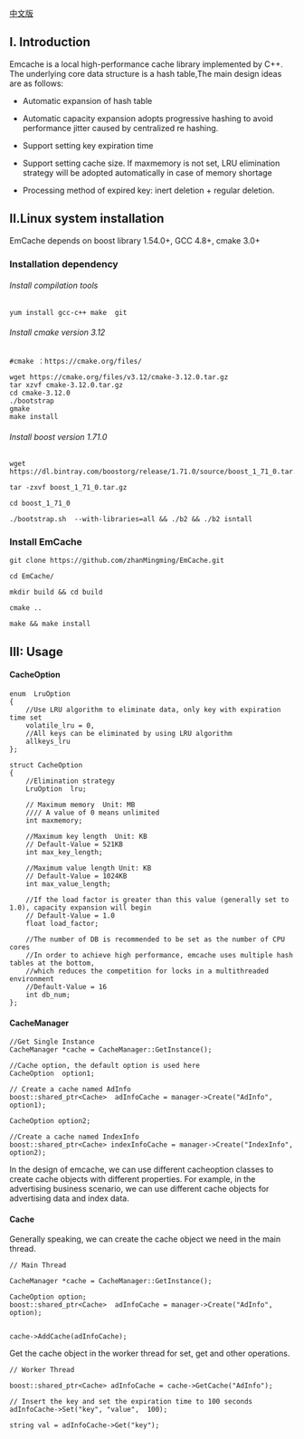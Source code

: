 [中文版](https://github.com/zhanMingming/EmCache/blob/master/README_CN.md)
## I. Introduction

Emcache is a local high-performance cache library implemented by C++. The underlying core data structure is a hash table,The main design ideas are as follows:

- Automatic expansion of hash table

- Automatic capacity expansion adopts progressive hashing to avoid performance jitter caused by centralized re hashing.

- Support setting key expiration time

- Support setting cache size. If maxmemory is not set, LRU elimination strategy will be adopted automatically in case of memory shortage

- Processing method of expired key: inert deletion + regular deletion.


## II.Linux system installation

EmCache depends on boost library 1.54.0+, GCC 4.8+, cmake 3.0+

### Installation dependency


###### Install compilation tools
```
yum install gcc-c++ make  git 

```

###### Install cmake version 3.12

```
#cmake ：https://cmake.org/files/

wget https://cmake.org/files/v3.12/cmake-3.12.0.tar.gz
tar xzvf cmake-3.12.0.tar.gz
cd cmake-3.12.0
./bootstrap
gmake
make install

```
###### Install boost version 1.71.0
```
wget https://dl.bintray.com/boostorg/release/1.71.0/source/boost_1_71_0.tar.gz

tar -zxvf boost_1_71_0.tar.gz

cd boost_1_71_0 

./bootstrap.sh  --with-libraries=all && ./b2 && ./b2 isntall

```

### Install EmCache

```
git clone https://github.com/zhanMingming/EmCache.git

cd EmCache/

mkdir build && cd build

cmake ..

make && make install

```

## III: Usage

#### CacheOption
```
enum  LruOption
{
    //Use LRU algorithm to eliminate data, only key with expiration time set
    volatile_lru = 0,
    //All keys can be eliminated by using LRU algorithm
    allkeys_lru
};
    
struct CacheOption
{
    //Elimination strategy
    LruOption  lru;
        
    // Maximum memory  Unit: MB
    //// A value of 0 means unlimited
    int maxmemory;

    //Maximum key length  Unit: KB
    // Default-Value = 521KB
    int max_key_length;

    //Maximum value length Unit: KB
    // Default-Value = 1024KB
    int max_value_length;

    //If the load factor is greater than this value (generally set to 1.0), capacity expansion will begin
    // Default-Value = 1.0
    float load_factor;

    //The number of DB is recommended to be set as the number of CPU cores
    //In order to achieve high performance, emcache uses multiple hash tables at the bottom,
    //which reduces the competition for locks in a multithreaded environment
    //Default-Value = 16
    int db_num;
};

```

#### CacheManager

```
//Get Single Instance
CacheManager *cache = CacheManager::GetInstance();

//Cache option, the default option is used here
CacheOption  option1;

// Create a cache named AdInfo
boost::shared_ptr<Cache>  adInfoCache = manager->Create("AdInfo", option1);

CacheOption option2;

//Create a cache named IndexInfo
boost::shared_ptr<Cache> indexInfoCache = manager->Create("IndexInfo", option2);
```
In the design of emcache, we can use different cacheoption classes to create cache objects with different properties. For example, in the advertising business scenario, we can use different cache objects for advertising data and index data.

#### Cache
Generally speaking, we can create the cache object we need in the main thread.
```
// Main Thread

CacheManager *cache = CacheManager::GetInstance();

CacheOption option;
boost::shared_ptr<Cache>  adInfoCache = manager->Create("AdInfo", option);


cache->AddCache(adInfoCache);

```

Get the cache object in the worker thread for set, get and other operations.

```
// Worker Thread

boost::shared_ptr<Cache> adInfoCache = cache->GetCache("AdInfo");

// Insert the key and set the expiration time to 100 seconds
adInfoCache->Set("key", "value",  100);

string val = adInfoCache->Get("key");

```

